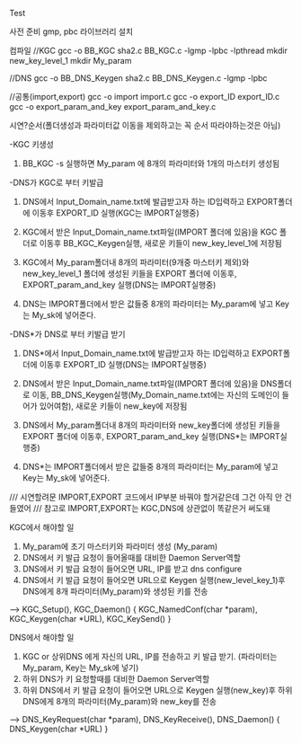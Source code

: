 Test

사전 준비
gmp, pbc 라이브러리 설치

컴파일
//KGC
gcc -o BB_KGC sha2.c BB_KGC.c -lgmp -lpbc -lpthread
mkdir new_key_level_1
mkdir My_param

//DNS
gcc -o BB_DNS_Keygen sha2.c BB_DNS_Keygen.c -lgmp -lpbc

//공통(import,export)
gcc -o import import.c
gcc -o export_ID export_ID.c
gcc -o export_param_and_key export_param_and_key.c


시연?순서(폴더생성과 파라미터값 이동을 제외하고는 꼭 순서 따라야하는것은 아님)

-KGC 키생성 

1. BB_KGC -s 실행하면 My_param 에 8개의 파라미터와 1개의 마스터키 생성됨

-DNS가 KGC로 부터 키발급

1. DNS에서 Input_Domain_name.txt에 발급받고자 하는 ID입력하고 EXPORT폴더에 이동후 EXPORT_ID 실행(KGC는 IMPORT실행중)

2. KGC에서 받은 Input_Domain_name.txt파일(IMPORT 폴더에 있음)을 KGC 폴더로 이동후 BB_KGC_Keygen실행, 새로운 키들이 new_key_level_1에 저장됨

3. KGC에서 My_param폴더내 8개의 파라미터(9개중 마스터키 제외)와 new_key_level_1 폴더에 생성된 키들을 EXPORT 폴더에 이동후, EXPORT_param_and_key 실행(DNS는 IMPORT실행중)

4. DNS는 IMPORT폴더에서 받은 값들중 8개의 파라미터는 My_param에 넣고 Key는 My_sk에 넣어준다.


-DNS*가 DNS로 부터 키발급 받기

1. DNS*에서 Input_Domain_name.txt에 발급받고자 하는 ID입력하고 EXPORT폴더에 이동후 EXPORT_ID 실행(DNS는 IMPORT실행중)

2. DNS에서 받은 Input_Domain_name.txt파일(IMPORT 폴더에 있음)을 DNS폴더로 이동, BB_DNS_Keygen실행(My_Domain_name.txt에는 자신의 도메인이 들어가 있어여함), 새로운 키들이 new_key에 저장됨

3. DNS에서 My_param폴더내 8개의 파라미터와 new_key폴더에 생성된 키들을 EXPORT 폴더에 이동후, EXPORT_param_and_key 실행(DNS*는 IMPORT실행중)

4. DNS*는 IMPORT폴더에서 받은 값들중 8개의 파라미터는 My_param에 넣고 Key는 My_sk에 넣어준다.



/// 시연할려문 IMPORT,EXPORT 코드에서 IP부분 바꿔야 할거같은데 그건 아직 안 건들였어
/// 참고로 IMPORT,EXPORT는 KGC,DNS에 상관없이 똑같은거 써도돼






KGC에서 해야할 일
1. My_param에 초기 마스터키와 파라미터 생성 (My_param)
2. DNS에서 키 발급 요청이 들어올때를 대비한 Daemon Server역할
3. DNS에서 키 발급 요청이 들어오면 URL, IP를 받고 dns configure
4. DNS에서 키 발급 요청이 들어오면 URL으로 Keygen 실행(new_level_key_1)후 DNS에게 8개 파라미터(My_param)와 생성된 키를 전송

--> KGC_Setup(), KGC_Daemon() { KGC_NamedConf(char *param), KGC_Keygen(char *URL), KGC_KeySend() }

DNS에서 해야할 일
1. KGC or 상위DNS 에게 자신의 URL, IP를 전송하고 키 발급 받기. (파라미터는 My_param, Key는 My_sk에 넣기)
2. 하위 DNS가 키 요청할때를 대비한 Daemon Server역할
3. 하위 DNS에서 키 발급 요청이 들어오면 URL으로 Keygen 실행(new_key)후 하위 DNS에게 8개의 파라미터(My_param)와 new_key를 전송

--> DNS_KeyRequest(char *param), DNS_KeyReceive(), DNS_Daemon() { DNS_Keygen(char *URL) }







